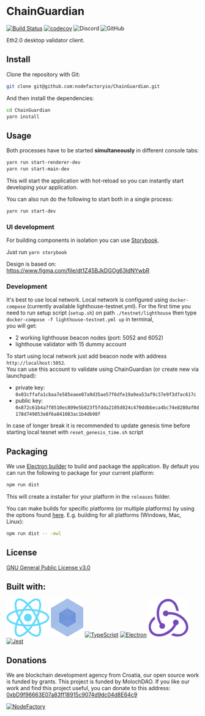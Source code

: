 # ChainGuardian

[![Build Status](https://travis-ci.org/NodeFactoryIo/ChainGuardian.svg?branch=master)](https://travis-ci.org/NodeFactoryIo/ChainGuardian)
[![codecov](https://codecov.io/gh/NodeFactoryIo/ChainGuardian/branch/master/graph/badge.svg)](https://codecov.io/gh/NodeFactoryIo/ChainGuardian)
![Discord](https://img.shields.io/discord/608204864593461248?color=blue&label=Discord&logo=discord)
![GitHub](https://img.shields.io/github/license/NodeFactoryIo/ChainGuardian)

Eth2.0 desktop validator client.

## Install
Clone the repository with Git:

```bash
git clone git@github.com:nodefactoryio/ChainGuardian.git
```

And then install the dependencies:

```bash
cd ChainGuardian
yarn install
```

## Usage
Both processes have to be started **simultaneously** in different console tabs:

```bash
yarn run start-renderer-dev
yarn run start-main-dev
```

This will start the application with hot-reload so you can instantly start developing your application.

You can also run do the following to start both in a single process:

```bash
yarn run start-dev
```

### UI development
For building components in isolation you can use [Storybook](https://storybook.js.org/).

Just run `yarn storybook` 

Design is based on: https://www.figma.com/file/dt1Z45BJkDGOg63IdNYwbR

### Development

It's best to use local network. Local network is configured using `docker-compose` (currently available lighthouse-testnet.yml).
For the first time you need to run setup script (`setup.sh`) on path `./testnet/lighthouse`
then type `docker-compose -f lighthouse-testnet.yml up` in terminal,  
you will get:
- 2 working lighthouse beacon nodes (port: 5052 and 6052)
- lighthouse validator with 15 dummy account

To start using local network just add beacon node with address `http://localhost:5052`.  
You can use this account to validate using ChainGuardian (or create new via launchpad):
- private key: `0x03cffafa1cbaa7e585eaee07a9d35ae57f6dfe19a9ea53af9c37e9f3dfac617c`
- public key: `0x872c61b4a7f8510ec809e5b023f5fdda2105d024c470ddbbeca4bc74e8280af0d178d749853e8f6a841083ac1b4db98f`  

In case of longer break it is recommended to update genesis time before starting local tesnet with `reset_genesis_time.sh` script


## Packaging
We use [Electron builder](https://www.electron.build/) to build and package the application. By default you can run the following to package for your current platform:

```bash
npm run dist
```

This will create a installer for your platform in the `releases` folder.

You can make builds for specific platforms (or multiple platforms) by using the options found [here](https://www.electron.build/cli). E.g. building for all platforms (Windows, Mac, Linux):

```bash
npm run dist -- -mwl
```

## License
[GNU General Public License v3.0](https://www.gnu.org/licenses/gpl-3.0.en.html)

## Built with:

[![React](docs/img/react.png)](https://reactjs.org/)
[![Webpack](docs/img/webpack.png)](https://webpack.js.org/)
[![TypeScript](docs/img/ts.png)](https://www.typescriptlang.org/)
[![Electron](docs/img/electron.png)](https://electronjs.org/)
[![Redux](docs/img/redux.png)](https://redux.js.org/)
[![Jest](docs/img/jest.png)](https://facebook.github.io/jest/)

## Donations

We are blockchain development agency from Croatia, our open source work is funded by grants.
This project is funded by MolochDAO. If you like our work and find this project useful, you can donate to 
this address: 
[0xbD9f96663E07a83ff18915c9074d9dc04d8E64c9](https://etherscan.io/address/0xbD9f96663E07a83ff18915c9074d9dc04d8E64c9)


[![NodeFactory](docs/img/nodefactory.png)](https://nodefactory.io)
